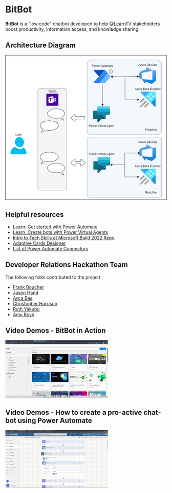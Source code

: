 # BitBot
**BitBot** is a "low code" chatbot developed to help [@LearnTV](https://twitter.com/learntv) stakeholders boost productivity, information access, and knowledge sharing.

## Architecture Diagram

![Architecture Diagram](images/BitBot_global_2.png)

## Helpful resources

- [Learn: Get started with Power Automate](https://docs.microsoft.com/en-us/learn/modules/get-started-flows/)
- [Learn: Create bots with Power Virtual Agents](https://docs.microsoft.com/en-us/learn/paths/work-power-virtual-agents/)
- [Intro to Tech Skills at Microsoft Build 2022 Repo](https://github.com/microsoft/AcademicContent/tree/main/microsoft-conferences/2022/Build)
- [Adaptive Cards Designer](https://adaptivecards.io/designer/)
- [List of Power Automate Connectors](https://docs.microsoft.com/en-us/connectors/connector-reference/connector-reference-powerautomate-connectors)

## Developer Relations Hackathon Team

The following folks contributed to the project

- [Frank Boucher](https://twitter.com/fboucher)
- [Jason Hand](https://twitter.com/jasonhand)
- [Ayca Bas](https://twitter.com/aycabs/)
- [Christopher Harrison](https://twitter.com/geektrainer)
- [Ruth Yakubu](https://twitter.com/ruthieyakubu)
- [Amy Boyd](https://twitter.com/AmyKateNicho)


## Video Demos - BitBot in Action

[![YouTube video](images/BitBotBuildDemo.gif)](https://youtu.be/0tSvKY8uTgE)

## Video Demos - How to create a pro-active chat-bot using Power Automate

[![YouTube video](images/makingOf-pro-activePreview.gif)](https://youtu.be/-sAlW8VXbZc)
